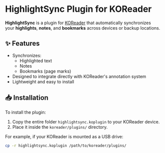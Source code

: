 # HighlightSync Plugin for KOReader

**HighlightSync** is a plugin for [KOReader](https://github.com/koreader/koreader) that automatically synchronizes your **highlights**, **notes**, and **bookmarks** across devices or backup locations.

## ✨ Features

- Synchronizes:
  - Highlighted text
  - Notes
  - Bookmarks (page marks)
- Designed to integrate directly with KOReader's annotation system
- Lightweight and easy to install

## 📥 Installation

To install the plugin:

1. Copy the entire folder `highlightsync.koplugin` to your KOReader device.
2. Place it inside the `koreader/plugins/` directory.

For example, if your KOReader is mounted as a USB drive:
```bash
cp -r highlightsync.koplugin /path/to/koreader/plugins/
